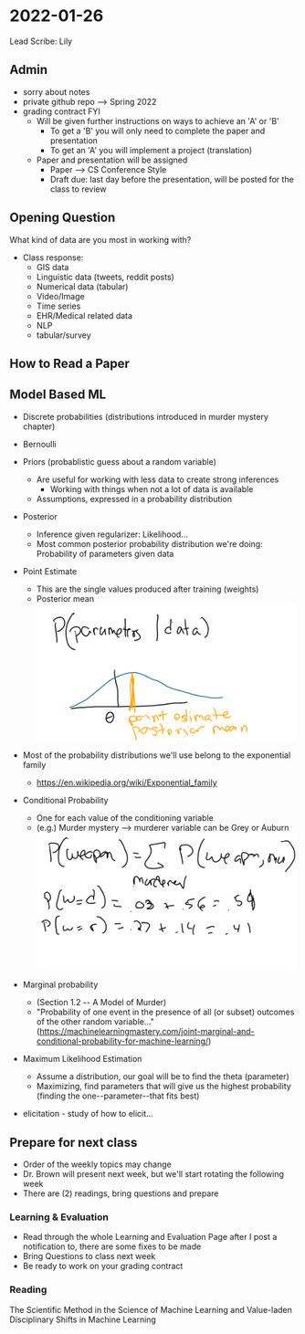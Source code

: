 # 2022-01-26

Lead Scribe: Lily

## Admin

- sorry about notes
- private github repo --> Spring 2022
- grading contract FYI 
    - Will be given further instructions on ways to achieve an 'A' or 'B'
        - To get a 'B' you will only need to complete the paper and presentation
        - To get an 'A' you will implement a project (translation)
    - Paper and presentation will be assigned
        - Paper --> CS Conference Style
        - Draft due: last day before the presentation, will be posted for the class to review


## Opening Question 

What kind of data are you most in working with?

- Class response:
    - GIS data
    - Linguistic data (tweets, reddit posts)
    - Numerical data (tabular)
    - Video/Image
    - Time series 
    - EHR/Medical related data
    - NLP
    - tabular/survey
    

## How to Read a Paper


## Model Based ML
- Discrete probabilities (distributions introduced in murder mystery chapter)
- Bernoulli
- Priors (probablistic guess about a random variable)
    - Are useful for working with less data to create strong inferences
        - Working with things when not a lot of data is available
    - Assumptions, expressed in a probability distribution
- Posterior
    - Inference given regularizer: Likelihood...
    - Most common posterior probability distribution we're doing: Probability of parameters given data
- Point Estimate
    - This are the single values produced after training (weights)
    - Posterior mean
![example of point estimate](/images/pointEstimate.svg)

- Most of the probability distributions we'll use belong to the exponential family 
    - https://en.wikipedia.org/wiki/Exponential_family
- Conditional Probability
    - One for each value of the conditioning variable
    - (e.g.) Murder mystery --> murderer variable can be Grey or Auburn
![example marginal distribution from murder mystery text](/images/marginalDistribution.svg)

- Marginal probability
    - (Section 1.2 -- A Model of Murder)
    - "Probability of one event in the presence of all (or subset) outcomes of the other random variable..." (https://machinelearningmastery.com/joint-marginal-and-conditional-probability-for-machine-learning/)
- Maximum Likelihood Estimation
    - Assume a distribution, our goal will be to find the theta (parameter)
    - Maximizing, find parameters that will give us the highest probability (finding the one--parameter--that fits best)
- elicitation - study of how to elicit...


## Prepare for next class
- Order of the weekly topics may change
- Dr. Brown will present next week, but we'll start rotating the following week
- There are (2) readings, bring questions and prepare

### Learning & Evaluation

- Read through the whole Learning and Evaluation Page after I post a notification to, there are some fixes to be made
- Bring Questions to class next week
- Be ready to work on your grading contract

### Reading

The Scientific Method in the Science of Machine Learning and Value-laden Disciplinary Shifts in Machine Learning

### 


